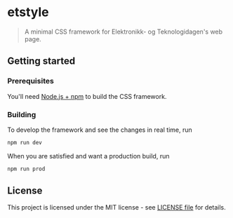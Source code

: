 # etstyle
> A minimal CSS framework for Elektronikk- og Teknologidagen's web page.

## Getting started

### Prerequisites

You'll need [Node.js + npm](https://nodejs.org/en/) to build the CSS framework.

### Building

To develop the framework and see the changes in real time, run
```bash
npm run dev
```

When you are satisfied and want a production build, run
```bash
npm run prod
```

## License 
This project is licensed under the MIT license - see [LICENSE file](LICENSE) for details.